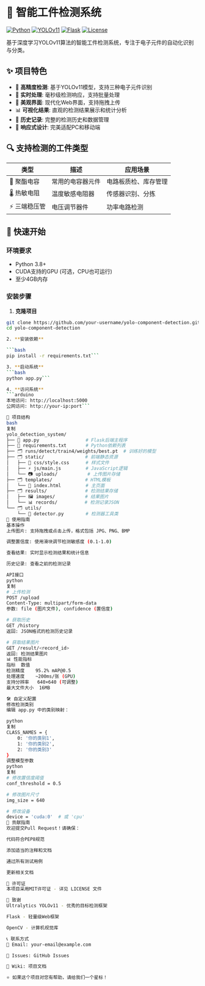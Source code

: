 # 🔧 智能工件检测系统

[![Python](https://img.shields.io/badge/Python-3.8+-blue.svg)](https://www.python.org/)
[![YOLOv11](https://img.shields.io/badge/YOLOv11-Ultralytics-green.svg)](https://github.com/ultralytics/ultralytics)
[![Flask](https://img.shields.io/badge/Flask-2.3+-red.svg)](https://flask.palletsprojects.com/)
[![License](https://img.shields.io/badge/License-MIT-yellow.svg)](LICENSE)

基于深度学习YOLOv11算法的智能工件检测系统，专注于电子元件的自动化识别与分类。

## ✨ 项目特色

- 🎯 **高精度检测**: 基于YOLOv11模型，支持三种电子元件识别
- 🚀 **实时处理**: 毫秒级检测响应，支持批量处理
- 🎨 **美观界面**: 现代化Web界面，支持拖拽上传
- 📊 **可视化结果**: 直观的检测结果展示和统计分析
- 💾 **历史记录**: 完整的检测历史和数据管理
- 📱 **响应式设计**: 完美适配PC和移动端

## 🔍 支持检测的工件类型

| 类型 | 描述 | 应用场景 |
|------|------|----------|
| 🔋 聚酯电容 | 常用的电容器元件 | 电路板质检、库存管理 |
| 🌡️ 热敏电阻 | 温度敏感电阻器 | 传感器识别、分拣 |
| ⚡ 三端稳压管 | 电压调节器件 | 功率电路检测 |

## 🚀 快速开始

### 环境要求

- Python 3.8+
- CUDA支持的GPU (可选，CPU也可运行)
- 至少4GB内存

### 安装步骤

1. **克隆项目**
```bash
git clone https://github.com/your-username/yolo-component-detection.git
cd yolo-component-detection

2. **安装依赖**

```bash
pip install -r requirements.txt```

3. **启动系统**
```bash
python app.py```

4. **访问系统**
```arduino
本地访问: http://localhost:5000
公网访问: http://your-ip:port```

📁 项目结构
bash
复制
yolo_detection_system/
├── 📄 app.py                 # Flask后端主程序
├── 📄 requirements.txt       # Python依赖列表
├── 🗂️ runs/detect/train4/weights/best.pt  # 训练好的模型
├── 🗂️ static/               # 前端静态资源
│   ├── 🎨 css/style.css      # 样式文件
│   ├── ⚡ js/main.js         # JavaScript逻辑
│   └── 📷 uploads/           # 上传图片存储
├── 🗂️ templates/            # HTML模板
│   └── 📄 index.html         # 主页面
├── 🗂️ results/              # 检测结果存储
│   ├── 🖼️ images/           # 结果图片
│   └── 📊 records/          # 检测记录JSON
└── 🗂️ utils/
    └── 📄 detector.py        # 检测器工具类
🎯 使用指南
基本操作
上传图片: 支持拖拽或点击上传，格式包括 JPG、PNG、BMP

调整置信度: 使用滑块调节检测敏感度 (0.1-1.0)

查看结果: 实时显示检测结果和统计信息

历史记录: 查看之前的检测记录

API接口
python
复制
# 上传检测
POST /upload
Content-Type: multipart/form-data
参数: file (图片文件), confidence (置信度)

# 获取历史
GET /history
返回: JSON格式的检测历史记录

# 获取结果图片
GET /result/<record_id>
返回: 检测结果图片
📊 性能指标
指标	数值
检测精度	95.2% mAP@0.5
处理速度	~200ms/张 (GPU)
支持分辨率	640×640 (可调整)
最大文件大小	16MB

🛠️ 自定义配置
修改检测类别
编辑 app.py 中的类别映射：

python
复制
CLASS_NAMES = {
    0: '你的类别1',
    1: '你的类别2', 
    2: '你的类别3'
}
调整模型参数
python
复制
# 修改置信度阈值
conf_threshold = 0.5

# 修改图片尺寸
img_size = 640

# 修改设备
device = 'cuda:0'  # 或 'cpu'
🤝 贡献指南
欢迎提交Pull Request！请确保：

代码符合PEP8规范

添加适当的注释和文档

通过所有测试用例

更新相关文档

📄 许可证
本项目采用MIT许可证 - 详见 LICENSE 文件

🙏 致谢
Ultralytics YOLOv11 - 优秀的目标检测框架

Flask - 轻量级Web框架

OpenCV - 计算机视觉库

📞 联系方式
📧 Email: your-email@example.com

🐛 Issues: GitHub Issues

📖 Wiki: 项目文档

⭐ 如果这个项目对您有帮助，请给我们一个星标！